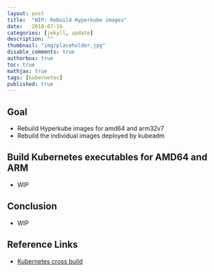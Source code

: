 ```yaml
---
layout: post
title:  "WIP: Rebuild Hyperkube images"
date:   2018-07-16
categories: [jekyll, update]
description: ""
thumbnail: "img/placeholder.jpg"
disable_comments: true
authorbox: true
toc: true
mathjax: true
tags: [kubernetes]
published: true
---
```


## Goal

- Rebuild Hyperkube images for amd64 and arm32v7
- Rebuild the individual images deployed by kubeadm

## Build Kubernetes executables for AMD64 and ARM

- WIP

## Conclusion

- WIP

## Reference Links

- [Kubernetes cross build]()

